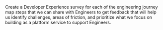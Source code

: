Create a Developer Experience survey for each of the engineering journey map steps that we can share with Engineers to get feedback that will help us identify challenges, areas of friction, and prioritize what we focus on building as a platform service to support Engineers.